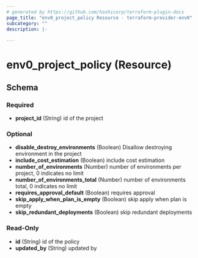 ```yaml
---
# generated by https://github.com/hashicorp/terraform-plugin-docs
page_title: "env0_project_policy Resource - terraform-provider-env0"
subcategory: ""
description: |-
  
---
```


# env0_project_policy (Resource)





<!-- schema generated by tfplugindocs -->
## Schema

### Required

- **project_id** (String) id  of the project

### Optional

- **disable_destroy_environments** (Boolean) Disallow destroying environment in the project
- **include_cost_estimation** (Boolean) include cost estimation
- **number_of_environments** (Number) number of environments per project, 0 indicates no limit
- **number_of_environments_total** (Number) number of environments total, 0 indicates no limit
- **requires_approval_default** (Boolean) requires approval
- **skip_apply_when_plan_is_empty** (Boolean) skip apply when plan is empty
- **skip_redundant_deployments** (Boolean) skip redundant deployments

### Read-Only

- **id** (String) id of the policy
- **updated_by** (String) updated by


